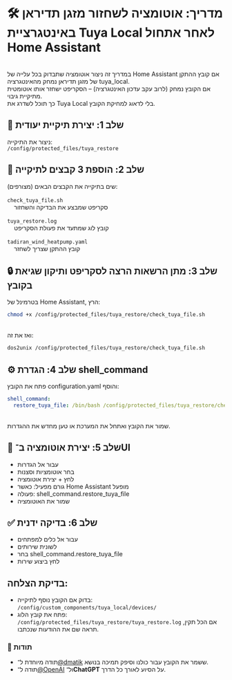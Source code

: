 # 🛠 מדריך: אוטומציה לשחזור מזגן תדיראן באינטגרציית Tuya Local לאחר אתחול Home Assistant

<br> במדריך זה ניצור אוטומציה שתבדוק בכל עלייה של Home Assistant אם קובץ ההתקן של מזגן תדיראן נמחק מהאינטגרציה tuya_local. 
<br> אם הקובץ נמחק (לרוב עקב עדכון האינטגרציה) – הסקריפט ישחזר אותו אוטומטית מתיקיית גיבוי.
<br> כך תוכל לשדרג את Tuya Local בלי לדאוג למחיקת הקובץ.


## 📁 שלב 1: יצירת תיקיית יעודית
ניצור את התיקייה:<br>
`/config/protected_files/tuya_restore`




## 📄 שלב 2: הוספת 3 קבצים לתיקייה
שים בתיקייה את הקבצים הבאים (מצורפים):
<br><br>`check_tuya_file.sh`
<br>&nbsp;&nbsp;&nbsp;&nbsp;סקריפט שמבצע את הבדיקה והשחזור<br>
<br>`tuya_restore.log`
<br>&nbsp;&nbsp;&nbsp;&nbsp;קובץ לוג שמתעד את פעולת הסקריפט<br>
<br>`tadiran_wind_heatpump.yaml`
<br>&nbsp;&nbsp;&nbsp;&nbsp;קובץ ההתקן שצריך לשחזר<br>




## 🔒 שלב 3: מתן הרשאות הרצה לסקריפט ותיקון שגיאת בקובץ

בטרמינל של Home Assistant, הרץ:
```bash
chmod +x /config/protected_files/tuya_restore/check_tuya_file.sh
```
<br>ואז את זה:
```bash
dos2unix /config/protected_files/tuya_restore/check_tuya_file.sh
```



## ⚙️ שלב 4: הגדרת shell_command

פתח את הקובץ configuration.yaml והוסף:
```yaml
shell_command:
  restore_tuya_file: /bin/bash /config/protected_files/tuya_restore/check_tuya_file.sh
```
<br>שמור את הקובץ ואתחל את המערכת או טען מחדש את ההגדרות.



## 🤖 שלב 5: יצירת אוטומציה ב־UI
- עבור אל הגדרות
- בחר אוטומציות וסצנות
- לחץ + יצירת אוטומציה
- גורם מפעיל: כאשר Home Assistant מופעל
- פעולה: shell_command.restore_tuya_file
- שמור את האוטומציה



## ✅ שלב 6: בדיקה ידנית
- עבור אל כלים למפתחים
- לשונית שירותים
- בחר shell_command.restore_tuya_file
- לחץ ביצוע שירות



## בדיקת הצלחה:
- בדוק אם הקובץ נוסף לתיקייה:
`/config/custom_components/tuya_local/devices/`
- פתח את קובץ הלוג:
`/config/protected_files/tuya_restore/tuya_restore.log`
אם הכל תקין, תראה שם את ההודעות שנכתבו.



### 🙏 תודות
- תודה מיוחדת ל־[@dmatik](https://github.com/dmatik) ששמר את הקובץ עבור כולנו וסיפק תמיכה בנושא.
- תודה ל־[@OpenAI](https://openai.com/chatgpt) ול־**ChatGPT** על הסיוע לאורך כל הדרך.  
